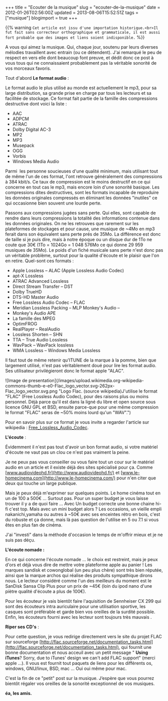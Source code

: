 +++
title = "Ecouter de la musique"
slug = "ecouter-de-la-musique"
date = 2012-01-26T02:56:00Z
updated = 2013-08-06T15:52:51Z
tags = ["musique"]
blogimport = true
+++

{{% warning `Cet article est issu d'une importation historique.<br>Il fut fait sans correcteur orthographique et grammaticale, il est aussi fort probable que des images et liens soient indisponible.` %}}

A vous qui aimez la musique. Qui, chaque jour, soutenu par leurs diverses mélodies travaillent avec entrain (ou ce détendent). J'ai remarqué le peu de respect en vers elle dont beaucoup font preuve, et dédit donc ce post à vous tous qui ne connaissaient probablement pas la véritable sonorité de vos morceaux favoris.

Tout d'abord **Le format audio** :

Le format audio le plus utilisé au monde est actuellement le mp3, pour sa large distribution, sa grande prise en charge par tous les lecteurs et sa facilitée de stockage. Ce format fait partie de la famille des compressions destructive dont voici la liste :

- AAC
- ADPCM
- ATRAC
- Dolby Digital AC-3
- MP2
- MP3
- Musepack
- OGG
- Vorbis
- Windows Media Audio

Parmi  les personne soucieuses d'une qualité minimum, mais utilisant tout de même l'un de ces format, l'ont retrouve généralement des compressions à 384 kbit/s. Ce taux de compression est le moins destructif en ce qui concerne en tout cas le mp3, mais encore loin d'une sonorité basique. Les compressions dites destructives, sont les formats incapable de reproduire les données originales compressés en éliminant les données "inutiles" ce qui occasionne bien souvent une lourde perte.

Passons aux compressions jugées sans perte. Qui elles, sont capable de rendre dans leurs compressions la totalité des informations contenue dans les données originales. On ne les retrouves que rarement sur les plateformes de stockages et pour cause, une musique de ~4Mo en mp3 ferait dans son équivalent sans perte prés de 35Mo. La différence est donc de taille si je puis dire, mais à notre époque ou un disque dur de 1To ne coute que 30€ (1To = 1024Go = 1 048 576Mo ce qui donne 29 959 musiques de 35Mo). Le poids d'un fiché musicale sans perte n'est donc pas un véritable problème, surtout pour la qualité d'écoute et le plaisir que l'on en retire. Quel-sont ces formats :

- Apple Lossless – ALAC (Apple Lossless Audio Codec)
- apt-X Lossless
- ATRAC Advanced Lossless
- Direct Stream Transfer – DST
- Dolby TrueHD
- DTS-HD Master Audio
- Free Lossless Audio Codec – FLAC
- Meridian Lossless Packing – MLP Monkey's Audio –
- Monkey's Audio APE
- La famille des MPEG
- OptimFROG
- RealPlayer – RealAudio
- Lossless Shorten – SHN
- TTA – True Audio Lossless
- WavPack – WavPack lossless
- WMA Lossless – Windows Media Lossless

Il faut tout de même retenir qu'ITUNE de la marque à la pomme, bien que largement utilisé, n'est pas véritablement doué pour lire les format audio. Ses utilisateur privilégieront donc le format apple "ALAC".

![Image de presentation](/images/upload.wikimedia.org-wikipedia-commons-thumb-e-e0-Flac_logo_vector.svg-262px-Flac_logo_vector.svg.png "Logo Flac. (source wikipedia)J'utilise le format "FLAC" (Free Lossless Audio Codec), pour des raisons plus ou moins personnel. Déjà parce qu'il est dans la ligné du libre et open source sous licence GNU GPL et BSD, ensuite parce-que pour une même compression le format "FLAC" seras de ~50% moins lourd qu'un "WAV".")

Pour en savoir plus sur ce format je vous invite a regarder l'article sur wikipedia : [Free_Lossless_Audio_Codec](http://fr.wikipedia.org/wiki/Free_Lossless_Audio_Codec).

**L'écoute** :

Évidemment il n'est pas tout d'avoir un bon format audio, si votre matériel d'écoute ne vaut pas un clou ce n'est pas vraiment la peine.

Je ne peux pas vous conseiller ou vous faire tout un cour sur le matériel audio en un article et il existe déjà des sites spécialisé pour ça. Comme [www.audiovideohd.fr](http://www.audiovideohd.fr/) et [www.le-homecinema.com](http://www.le-homecinema.com/) pour n'en citer que deux qui touche un large publique.

Mais je peux déjà m'exprimer sur quelques points. Le home cinéma tout en un de 100 a 500€ ... Surtout pas. Pour un super budget je vous laisse trouver il y a de quoi faire ... Avec Un budget correcte une bonne chaine hi-fi c'est top. Mais avec un mini budget alors ? Les occasions, un vieille empli nakanichi,yamaha ou autres à ~50€ avec ses enceintes rétro en bois, c'est du robuste et ça donne, mais là pas question de l'utilise en 5 ou 7.1 si vous êtes en plus fan de cinéma.

J'ai "investi" dans la méthode d'occasion le temps de m'offrir mieux et je ne suis pas déçu.

**L'écoute nomade :**

En ce qui concerne l'écoute nomade ... le choix est restreint, mais je peux d'ors et déjà vous dire de mettre votre plateforme apple au panier ! Les marques sandisk et cowonglobal (un peu plus chère) sont très bien réputée, ainsi que la marque archos qui réalise des produits sympathique dirons nous. Le lecteur considéré comme l'un des meilleurs du moment est le SanDisk Sansa Clip Plus pour un prix de ~45€ (loin du ipod nano d'une piètre qualité d'écoute a plus de 100€).

Pour les écouteur je vais bientôt faire l'aquisition de Sennheiser CX 299 qui sont des écouteurs intra auriculaire pour une utilisation sportive, les casques sont préférable et garde bien vos oreilles de la surdité possible. Enfin, les écouteurs fourni avec les lecteur sont toujours très mauvais .

**Riper ses CD's** :

Pour cette question, je vous redirige directement vers le site du projet FLAC sur sourceforge [http://flac.sourceforge.net/documentation_tasks.html](http://flac.sourceforge.net/documentation_tasks.html), qui fournit une bonne documentation et nous acceuil avec un petit message " **Using iTunes**? Sorry, due to iTunes' design we can't add FLAC support" (merci apple ...). Il vous est fournit tout paquets de liens pour les différents os, windows, GNU/linux, BSD, mac ... Oui oui même pour mac.

C'est la fin de ce "petit" post sur la musique. J’espère que vous pourrez bientôt régaler vos oreilles de la sonorité exceptionnel de vos musiques.

**éa, les amis.**

